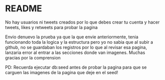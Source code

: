 # README



No hay usuarios ni tweets creados por lo que debes crear tu cuenta y hacer tweets, likes y retweets para probar la pagina

Envio denuevo la prueba ya que la que envie anteriormente, tenia funcionando toda la logica y la estructura pero yo no sabia que al subir a github, no se guardaban los registros por lo que al revisar esa pagina, lanzaria error al entrar a las secciones donde van imagenes.
Muchas gracias por la comprension

PD: Recuerda ejecutar db:seed antes de probar la pagina para que se carguen las imagenes de la pagina que deje en el seed!
